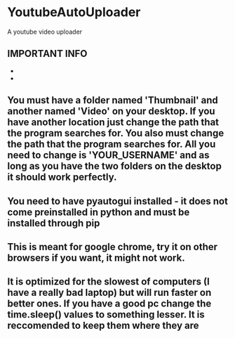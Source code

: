 # YoutubeAutoUploader
A youtube video uploader

IMPORTANT INFO
-
-
-
You must have a folder named 'Thumbnail' and another named 'Video' on your desktop. If you have another location just change the path that the program searches for. You also must change the path that the program searches for. All you need to change is 'YOUR_USERNAME' and as long as you have the two folders on the desktop it should work perfectly.
-
You need to have pyautogui installed - it does not come preinstalled in python and must be installed through pip
-
This is meant for google chrome, try it on other browsers if you want, it might not work.
-
It is optimized for the slowest of computers (I have a really bad laptop) but will run faster on better ones. If you have a good pc change the time.sleep() values to something lesser. It is reccomended to keep them where they are
-
